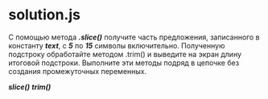 # solution.js #
С помощью метода ***.slice()*** получите часть предложения, записанного в константу ***text***, c ***5*** по ***15*** символы включительно. Полученную подстроку обработайте методом .trim() и выведите на экран длину итоговой подстроки. Выполните эти методы подряд в цепочке без создания промежуточных переменных.

***slice()***
***trim()***
